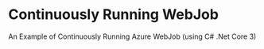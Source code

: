 # Continuously Running WebJob
An Example of Continuously Running Azure WebJob (using C# .Net Core 3)
